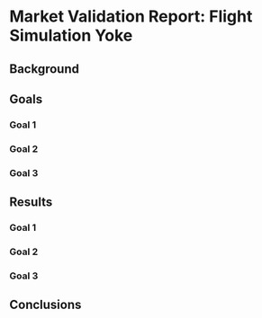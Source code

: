 # Market Validation Report: Flight Simulation Yoke 

## Background 

## Goals

### Goal 1

### Goal 2

### Goal 3

## Results 

### Goal 1

### Goal 2

### Goal 3

## Conclusions
